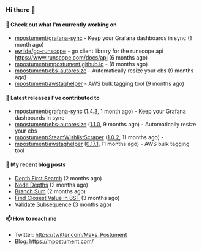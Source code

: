 ### Hi there 👋

#### 👷 Check out what I'm currently working on

- [mpostument/grafana-sync](https://github.com/mpostument/grafana-sync) - Keep your Grafana dashboards in sync (1 month ago)
- [ewilde/go-runscope](https://github.com/ewilde/go-runscope) - go client library for the runscope  api https://www.runscope.com/docs/api (6 months ago)
- [mpostument/mpostument.github.io](https://github.com/mpostument/mpostument.github.io) -  (8 months ago)
- [mpostument/ebs-autoresize](https://github.com/mpostument/ebs-autoresize) - Automatically resize your ebs (9 months ago)
- [mpostument/awstaghelper](https://github.com/mpostument/awstaghelper) - AWS bulk tagging tool (9 months ago)

#### 🔭 Latest releases I've contributed to

- [mpostument/grafana-sync](https://github.com/mpostument/grafana-sync) ([1.4.3](https://github.com/mpostument/grafana-sync/releases/tag/1.4.3), 1 month ago) - Keep your Grafana dashboards in sync
- [mpostument/ebs-autoresize](https://github.com/mpostument/ebs-autoresize) ([1.1.0](https://github.com/mpostument/ebs-autoresize/releases/tag/1.1.0), 9 months ago) - Automatically resize your ebs
- [mpostument/SteamWishlistScraper](https://github.com/mpostument/SteamWishlistScraper) ([1.0.2](https://github.com/mpostument/SteamWishlistScraper/releases/tag/1.0.2), 11 months ago) - 
- [mpostument/awstaghelper](https://github.com/mpostument/awstaghelper) ([0.17.1](https://github.com/mpostument/awstaghelper/releases/tag/0.17.1), 11 months ago) - AWS bulk tagging tool

#### 📜 My recent blog posts

- [Depth First Search](https://mpostument.com/2021/09/06/depth-first-search/) (2 months ago)
- [Node Depths](https://mpostument.com/2021/08/26/node-depths/) (2 months ago)
- [Branch Sum](https://mpostument.com/2021/08/23/branch-sum/) (2 months ago)
- [Find Closest Value in BST](https://mpostument.com/2021/08/10/find-closest-value-in-bst/) (3 months ago)
- [Validate Subsequence](https://mpostument.com/2021/08/05/validate-subsequence/) (3 months ago)

#### 📫 How to reach me

- Twitter: https://twitter.com/Maks_Postument
- Blog: https://mpostument.com/
